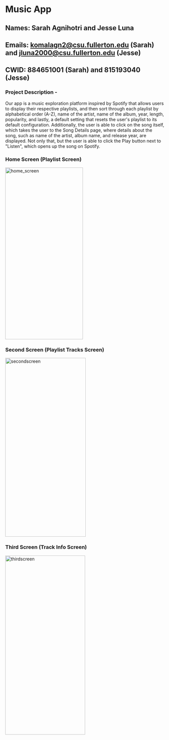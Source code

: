 # Music App
## Names: Sarah Agnihotri and Jesse Luna
## Emails: komalagn2@csu.fullerton.edu (Sarah) and jluna2000@csu.fullerton.edu (Jesse)
## CWID: 884651001 (Sarah) and 815193040 (Jesse)

### Project Description -
Our app is a music exploration platform inspired by Spotify that allows users to display their respective playlists, and 
then sort through each playlist by alphabetical order (A-Z), name of the artist, name of the album, year, length, 
popularity, and lastly, a default setting that resets the user's playlist to its default configuration. 
Additionally, the user is able to click on the song itself, which takes the user to the Song Details page, where details about the song, 
such as name of the artist, album name, and release year, are displayed. Not only that, but the user is able to click the Play button next 
to "Listen", which opens up the song on Spotify. 

### Home Screen (Playlist Screen)
<img width="246" height="545" alt="home_screen" src="https://github.com/user-attachments/assets/a86d32c2-c4f5-4186-b558-49c4a661db0d" />

### Second Screen (Playlist Tracks Screen)
<img width="255" height="567" alt="secondscreen" src="https://github.com/user-attachments/assets/3e39a140-a9e5-4559-aea8-e5adc7589f20" />

### Third Screen (Track Info Screen)
<img width="253" height="568" alt="thirdscreen" src="https://github.com/user-attachments/assets/340be020-d671-45e0-ba4a-f0468ab6149f" />


